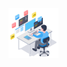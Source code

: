 <style>
    .gif-wrapper {
        overflow: hidden;
        width: 5rem;
        height: 5rem;
    }
</style>
<div class="gif-wrapper">
    <img src="https://github.com/heidar-dev-2024/heidar-dev-2024/blob/main/46207-programmer-1.gif" style="width: 100%;">
</div>


